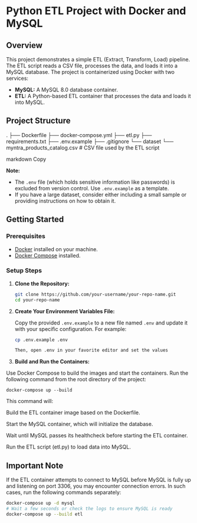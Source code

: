 # Python ETL Project with Docker and MySQL

## Overview

This project demonstrates a simple ETL (Extract, Transform, Load) pipeline. The ETL script reads a CSV file, processes the data, and loads it into a MySQL database. The project is containerized using Docker with two services:
- **MySQL:** A MySQL 8.0 database container.
- **ETL:** A Python-based ETL container that processes the data and loads it into MySQL.

## Project Structure

. ├── Dockerfile ├── docker-compose.yml ├── etl.py ├── requirements.txt ├── .env.example ├── .gitignore └── dataset └── myntra_products_catalog.csv # CSV file used by the ETL script

markdown
Copy

**Note:**  
- The `.env` file (which holds sensitive information like passwords) is excluded from version control. Use `.env.example` as a template.
- If you have a large dataset, consider either including a small sample or providing instructions on how to obtain it.

## Getting Started

### Prerequisites

- [Docker](https://docs.docker.com/get-docker/) installed on your machine.
- [Docker Compose](https://docs.docker.com/compose/install/) installed.

### Setup Steps

1. **Clone the Repository:**

   ```bash
   git clone https://github.com/your-username/your-repo-name.git
   cd your-repo-name

2. **Create Your Environment Variables File:**

   Copy the provided `.env.example` to a new file named `.env` and update it with your specific configuration. For example:

   ```bash
   cp .env.example .env

   Then, open .env in your favorite editor and set the values


3. **Build and Run the Containers:**

Use Docker Compose to build the images and start the containers. Run the following command from the root directory of the project:

    docker-compose up --build

This command will:

Build the ETL container image based on the Dockerfile.

Start the MySQL container, which will initialize the database.

Wait until MySQL passes its healthcheck before starting the ETL container.

Run the ETL script (etl.py) to load data into MySQL.


## Important Note

If the ETL container attempts to connect to MySQL before MySQL is fully up and listening on port 3306, you may encounter connection errors. In such cases, run the following commands separately:

```bash
docker-compose up -d mysql
# Wait a few seconds or check the logs to ensure MySQL is ready
docker-compose up --build etl

